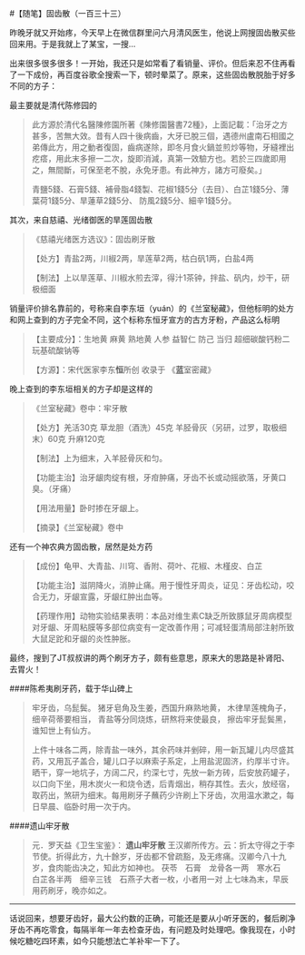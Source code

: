 #【随笔】固齿散（一百三十三）

昨晚牙就又开始疼，今天早上在微信群里问六月清风医生，他说上网搜固齿散买些回来用。于是我就上了某宝，一搜…

出来很多很多很多！一开始，我还只是如常看了看销量、评价。但后来忍不住再看了一下成份，再百度谷歌全搜索一下，顿时晕菜了。原来，这些固齿散脱胎于好多不同的方子：

最主要就是清代陈修园的

> 此方源於清代名醫陳修園所著《陳修園醫書72種》，上面記載：「治牙之方甚多，苦無大效。昔有人四十後病齒，大牙已脫三個，遇德州盧南石相國之弟傳此方，用之動者復固，齒病遂除，即冬月食火鍋並煎炒等物，牙縫裡出疙瘩，用此末多擦一二次，旋即消減，真第一效驗方也。若於三四歲即用之，無間斷，可保至老不脫，永免牙患。有此神方，諸方可廢矣。」
>
> 青鹽5錢、石膏5錢、補骨脂4錢製、花椒1錢5分（去目）、白芷1錢5分、薄葉荷1錢5分、旱蓮草2錢5分、 防風2錢5分、細辛1錢5分。

其次，来自慈禧、光绪御医的旱莲固齿散

> 《慈禧光绪医方选议》：固齿刷牙散
>
> 【处方】青盐2两，川椒2两，旱莲草2两，枯白矾1两，白盐4两
>
> 【制法】上以旱莲草、川椒水煎去滓，得汁1茶钟，拌盐、矾内，炒干，研极细面

销量评价排名靠前的，号称来自李东垣（yuán）的《兰室秘藏》，但他标明的处方和网上查到的方子完全不同，这个标称东恒牙宣方的古方牙粉，产品这么标明

> 【主要成分】：生地黄 麻黄 熟地黄 人参 益智仁 防己 当归 超细碳酸钙粉二玩基硫酸钠等
>
> 【方源】：宋代医家李东**恒**所创 收录于 《**蓝**室密藏》

晚上查到的李东垣相关的方子却是这样的

> 《兰室秘藏》卷中：牢牙散
>
> 【处方】羌活30克 草龙胆（酒洗）45克 羊胫骨灰（另研，过罗，取极细末）60克 升麻120克
>
> 【制法】上为细末，入羊胫骨灰和匀。
>
> 【功能主治】治牙龈肉绽有根，牙疳肿痛，牙齿不长或动摇欲落，牙黄口臭。（牙痛）
>
> 【用法用量】卧时掺在牙龈上。
>
> 【摘录】《兰室秘藏》卷中

还有一个神农典方固齿散，居然是处方药

> 【成份】龟甲、大青盐、川穹、香附、荷叶、花椒、木槿皮、白芷
>
> 【功能主治】滋阴降火，消肿止痛。用于慢性牙周炎，证见：牙齿松动，咬合无力，牙龈宣露，牙龈红肿出血等。
>
> 【药理作用】动物实验结果表明：本品对维生素C缺乏所致豚鼠牙周病模型对牙龈、牙周粘膜等多部位病变有一定改善作用；可减轻蛋清局部注射所致大鼠足跎和牙龈的炎性肿胀。

最终，搜到了JT叔叔讲的两个刷牙方子，颇有些意思，原来大的思路是补肾阳、去胃火！

####陈希夷刷牙药，载于华山碑上

> 牢牙齿，乌髭鬓。 
> 猪牙皂角及生姜，西国升麻熟地黄， 
> 木律旱莲槐角子，细辛荷蒂要相当， 
> 青盐等分同烧炼，研熬将来使最良， 
> 擦齿牢牙髭鬓黑，谁知世上有仙方。 
>
> 上件十味各二两，除青盐一味外，其余药味并剉碎，用一新瓦罐儿内尽盛其药，又用瓦子盖合，罐儿口子以麻索子系定，上用盐泥固济，约厚半寸许。晒干，穿一地坑子，方阔二尺，约深七寸，先放一新方砖，后安放药罐子，以口向下坐，用木炭火一和烧令透，后青烟出，稍存其性。去火，放经宿，取药出，煞研为细末。每用刷牙子蘸药少许刷上下牙齿，次用温水漱之，每日早晨、临卧时用一次于内。 

####遗山牢牙散 

> 元．罗天益《卫生宝鉴》： 
> **遗山牢牙散** 
> 王汉卿所传方。云：折太守得之于李节使。折得此方，九十餘岁，牙齿都不曾疏豁，及无疼痛。汉卿今八十九岁，食肉能齿决之，知此方如神也。 
> 茯苓　石膏　龙骨各一两　寒水石　白芷各半两　细辛三钱　石燕子大者一枚，小者用一对 
> 上七味為末，早辰用药刷牙，晚亦如之。 



----

话说回来，想要牙齿好，最大公约数的正确，可能还是要从小听牙医的，餐后刷净牙齿不再吃零食，每隔半年一年去检查牙齿，有问题及时处理吧。像我现在，小时候吃糖吃四环素，如今只能想法亡羊补牢一下了。